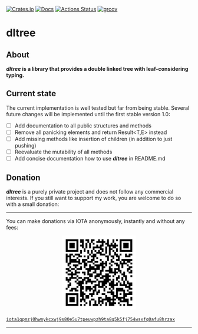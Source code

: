 [![Crates.io](https://img.shields.io/crates/v/dltree.svg)](https://crates.io/crates/dltree)
[![Docs](https://docs.rs/dltree/badge.svg)](https://docs.rs/crate/dltree/)
[![Actions Status](https://github.com/VilNeo/dltree/workflows/Test/badge.svg)](https://github.com/VilNeo/dltree/actions)
[![grcov](https://img.shields.io/codecov/c/github/VilNeo/dltree)](https://app.codecov.io/gh/VilNeo/dltree)

# dltree

## About

***dltree* is a library that provides a double linked tree with leaf-considering typing.**

## Current state

The current implementation is well tested but far from being stable.
Several future changes will be implemented until the first stable version 1.0:

 - [ ] Add documentation to all public structures and methods
 - [ ] Remove all panicking elements and return Result<T,E> instead
 - [ ] Add missing methods like insertion of children (in addition to just pushing)
 - [ ] Reevaluate the mutability of all methods
 - [ ] Add concise documentation how to use ***dltree*** in README.md

## Donation

***dltree*** is a purely private project and does not follow any commercial interests.
If you still want to support my work, you are welcome to do so with a small donation:

___
You can make donations via IOTA anonymously, instantly and without any fees:

<p style="text-align: center;">
<img src="resources/donation_address_iota.svg" width="200" height="200">

[`iota1qpmzj0hwmykcxwj9s80e5u7tpeuwpzh9ta8q5k5fj754wsxfq0afu8hrzax`](https://explorer.iota.org/mainnet/addr/iota1qpmzj0hwmykcxwj9s80e5u7tpeuwpzh9ta8q5k5fj754wsxfq0afu8hrzax)

</p>

___
